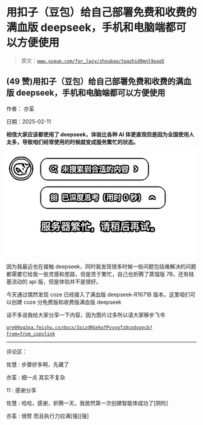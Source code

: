 # 用扣子（豆包）给自己部署免费和收费的满血版 deepseek，手机和电脑端都可以方便使用

> 原文：[`www.yuque.com/for_lazy/zhoubao/tpazhid9mnl9oaq5`](https://www.yuque.com/for_lazy/zhoubao/tpazhid9mnl9oaq5)

## (49 赞)用扣子（豆包）给自己部署免费和收费的满血版 deepseek，手机和电脑端都可以方便使用

作者： 亦荃

日期：2025-02-11

**相信大家应该都使用了 deepseek，体验比各种 AI 体更直观但是因为全国使用人太多，导致咱们经常使用的时候就变成服务繁忙的状态。**

![](img/bc70106dccb35b793d813c6e537ab80d.png "None")

因为我最近也在接触 deepseek，同时我发现很多时候一些问题包括难解决的问题都需要它给我一些灵感和思路，但是苦于繁忙，自己也折腾了蒸馏版 7B，还有硅基流动的 api 版，但是体验并不是很好。

今天通过偶然发现 coze 已经接入了满血版 deepseek-R1671B 版本。这里咱们可以创建 coze 分免费版和收费版满血版 deepseek

话不多说我给大家分享一下内容，因为图片过多所以请大家移步飞书

[`qre09oq3oa.feishu.cn/docx/IoizdRGekofPvvxgfzOcpdvpncb?from=from_copylink`](https://qre09oq3oa.feishu.cn/docx/IoizdRGekofPvvxgfzOcpdvpncb?from=from_copylink)

* * *

评论区：

佐慧 : 步骤好多啊，先藏了

亦荃 : 细一点 其实不复杂

11 : 感谢分享

佐慧 : 哈哈，感谢，折腾一天，我居然第一次创建智能体成功了[阴险]

亦荃 : 很赞 而且执行力拉满[强][强]